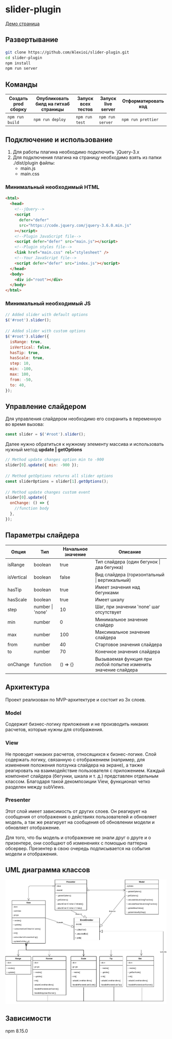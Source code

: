 # slider-plugin

[Демо страница](https://alexioi.github.io/slider-plugin/)

## Развертывание

```bash
git clone https://github.com/Alexioi/slider-plugin.git
cd slider-plugin
npm install
npm run server
```

## Команды

| Создать prod сборку | Опубликовать билд на гитхаб страницы | Запуск всех тестов | Запуск live server | Отформатировать код |
| ------------------- | ------------------------------------ | ------------------ | ------------------ | ------------------- |
| `npm run build`     | `npm run deploy`                     | `npm run test`     | `npm run server`   | `npm run prettier`  |

## Подключение и использование

1. Для работы плагина необходимо подключить `jQuery-3.x
2. Для подключения плагина на страницу необходимо взять из папки ./dist/plugin файлы:
   - main.js
   - main.css

### Минимальный необходимый HTML

```html
<html>
  <head>
    <!--jQuery-->
    <script
      defer="defer"
      src="https://code.jquery.com/jquery-3.6.0.min.js"
    ></script>
    <!--Plugin JavaScript file-->
    <script defer="defer" src="main.js"></script>
    <!--Plugin styles file-->
    <link href="main.css" rel="stylesheet" />
    <!--Your JavaScript file-->
    <script defer="defer" src="index.js"></script>
  </head>
  <body>
    <div id="root"></div>
  </body>
</html>
```

### Минимальный необходимый JS

```javascript
// Added slider with default options
$('#root').slider();

// Added slider with custom options
$('#root').slider({
  isRange: true,
  isVertical: false,
  hasTip: true,
  hasScale: true,
  step: 10,
  min: -100,
  max: 100,
  from: -50,
  to: 40,
});
```

## Управление слайдером

Для управления слайдером необходимо его сохранить в переменную во время вызова:

```javascript
const slider = $('#root').slider();
```

Далее нужно обратиться к нужному элементу массива и использовать нужный метод **update | getOptions**

```javascript
// Method update changes option min to -900
slider[0].update({ min: -900 });

// Method getOptions returns all slider options
const sliderOptions = slider[1].getOptions();

// Method update changes custom event
slider[0].update({
  onChange: () => {
    //function body
  },
});
```

## Параметры слайдера

| Опция      | Тип              | Начальное значение | Описание                                                        |
| ---------- | ---------------- | ------------------ | --------------------------------------------------------------- |
| isRange    | boolean          | true               | Тип слайдера (один бегунок \| два бегунка)                      |
| isVertical | boolean          | false              | Вид слайдера (горизонтальный \| вертикальный)                   |
| hasTip     | boolean          | true               | Имеет значения над бегунками                                    |
| hasScale   | boolean          | true               | Имеет шкалу                                                     |
| step       | number \| 'none' | 10                 | Шаг, при значении 'none' шаг отсутствует                        |
| min        | number           | 0                  | Минимальное значение слайдер                                    |
| max        | number           | 100                | Максимальное значение слайдера                                  |
| from       | number           | 40                 | Стартовое значения слайдера                                     |
| to         | number           | 70                 | Конечное значения слайдера                                      |
| onChange   | function         | () => {}           | Вызываемая функция при любой попытке изменить значение слайдера |

## Архитектура

Проект реализован по MVP-архитектуре и состоит из 3х слоев.

### Model

Содержит бизнес-логику приложения и не производить никаких расчетов, которые нужны для отображения.

### View

Не проводит никаких расчетов, относящихся к бизнес-логике. Слой содержать логику, связанную с отображением (например, для изменения положения ползунка слайдера на экране), а также реагировать на взаимодействие пользователя с приложением. Каждый компонент слайдера (бегунки, шкала и т. д.) представлен отдельным классом. Благодаря такой декомпозиции View, функционал четко разделен между subViews.

### Presenter

Этот слой имеет зависимость от других слоев. Он реагирует на сообщения от отображения о действиях пользователей и обновляет модель, а так же реагирует на сообщения об обновлении модели и обновляет отображение.

Для того, что бы модель и отображение не знали друг о друге и о призентере, они сообщают об изменениях с помощью паттерна обсервер. Презентер в свою очередь подписывается на события модели и отображения.

## UML диаграмма классов

![Screenshot](UML/uml.png)

## Зависимости

npm 8.15.0
